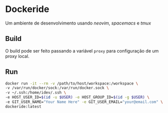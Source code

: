 # Dockeride

Um ambiente de desenvolvimento usando _neovim_, _spacemacs_ e _tmux_

## Build

O build pode ser feito passando a variável `proxy` para configuração de um proxy local.

## Run

```bash
docker run -it --rm -v /path/to/host/workspace:/workspace \
-v /var/run/docker/sock:/var/run/docker.sock \
-v ~/.ssh:/home/idev/.ssh \
-e HOST_USER_ID=$(id -u $USER) -e HOST_GROUP_ID=$(id -g $USER) \
-e GIT_USER_NAME="Your Name Here" -e GIT_USER_EMAIL="your@email.com" \
dockeride:latest
```


